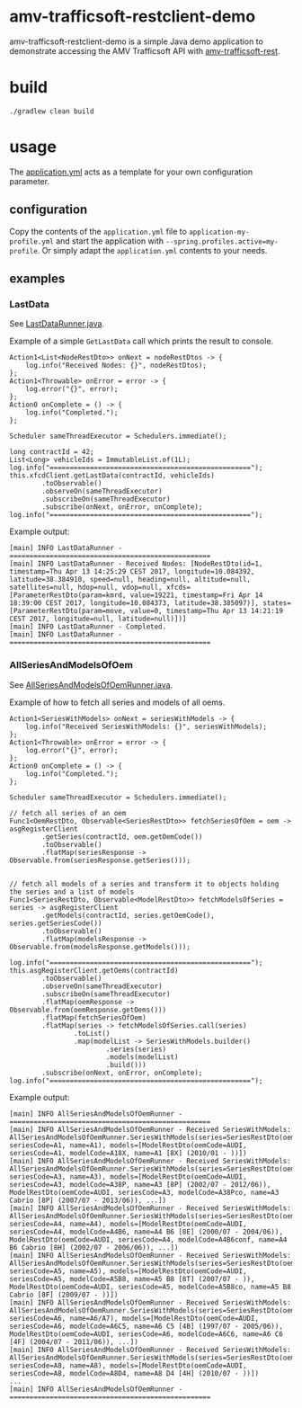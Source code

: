 amv-trafficsoft-restclient-demo
========
amv-trafficsoft-restclient-demo is a simple Java demo application to demonstrate 
accessing the AMV Trafficsoft API with 
[amv-trafficsoft-rest](https://github.com/amvnetworks/amv-trafficsoft-rest).

# build
```
./gradlew clean build
```

# usage
The [application.yml](src/main/resources/application.yml) acts as a 
template for your own configuration parameter.

## configuration
Copy the contents of the `application.yml` file to `application-my-profile.yml`
and start the application with `--spring.profiles.active=my-profile`.
Or simply adapt the `application.yml` contents to your needs.

## examples
### LastData
See [LastDataRunner.java](src/main/java/org/amv/trafficsoft/restclient/demo/command/LastDataRunner.java).

Example of a simple `GetLastData` call which prints the result to console.
```
Action1<List<NodeRestDto>> onNext = nodeRestDtos -> {
    log.info("Received Nodes: {}", nodeRestDtos);
};
Action1<Throwable> onError = error -> {
    log.error("{}", error);
};
Action0 onComplete = () -> {
    log.info("Completed.");
};

Scheduler sameThreadExecutor = Schedulers.immediate();

long contractId = 42;
List<Long> vehicleIds = ImmutableList.of(1L);
log.info("==================================================");
this.xfcdClient.getLastData(contractId, vehicleIds)
        .toObservable()
        .observeOn(sameThreadExecutor)
        .subscribeOn(sameThreadExecutor)
        .subscribe(onNext, onError, onComplete);
log.info("==================================================");
```
Example output:
```
[main] INFO LastDataRunner - ==================================================
[main] INFO LastDataRunner - Received Nodes: [NodeRestDto(id=1, timestamp=Thu Apr 13 14:25:29 CEST 2017, longitude=10.084392, latitude=38.384910, speed=null, heading=null, altitude=null, satellites=null, hdop=null, vdop=null, xfcds=[ParameterRestDto(param=kmrd, value=19221, timestamp=Fri Apr 14 18:39:00 CEST 2017, longitude=10.084373, latitude=38.385097)], states=[ParameterRestDto(param=move, value=0, timestamp=Thu Apr 13 14:21:19 CEST 2017, longitude=null, latitude=null)])]
[main] INFO LastDataRunner - Completed.
[main] INFO LastDataRunner - ==================================================
```

### AllSeriesAndModelsOfOem
See [AllSeriesAndModelsOfOemRunner.java](src/main/java/org/amv/trafficsoft/restclient/demo/command/AllSeriesAndModelsOfOemRunner.java).

Example of how to fetch all series and models of all oems.
```
Action1<SeriesWithModels> onNext = seriesWithModels -> {
    log.info("Received SeriesWithModels: {}", seriesWithModels);
};
Action1<Throwable> onError = error -> {
    log.error("{}", error);
};
Action0 onComplete = () -> {
    log.info("Completed.");
};

Scheduler sameThreadExecutor = Schedulers.immediate();

// fetch all series of an oem
Func1<OemRestDto, Observable<SeriesRestDto>> fetchSeriesOfOem = oem -> asgRegisterClient
        .getSeries(contractId, oem.getOemCode())
        .toObservable()
        .flatMap(seriesResponse -> Observable.from(seriesResponse.getSeries()));


// fetch all models of a series and transform it to objects holding the series and a list of models
Func1<SeriesRestDto, Observable<ModelRestDto>> fetchModelsOfSeries = series -> asgRegisterClient
        .getModels(contractId, series.getOemCode(), series.getSeriesCode())
        .toObservable()
        .flatMap(modelsResponse -> Observable.from(modelsResponse.getModels()));

log.info("==================================================");
this.asgRegisterClient.getOems(contractId)
        .toObservable()
        .observeOn(sameThreadExecutor)
        .subscribeOn(sameThreadExecutor)
        .flatMap(oemResponse -> Observable.from(oemResponse.getOems()))
        .flatMap(fetchSeriesOfOem)
        .flatMap(series -> fetchModelsOfSeries.call(series)
                .toList()
                .map(modelList -> SeriesWithModels.builder()
                        .series(series)
                        .models(modelList)
                        .build()))
        .subscribe(onNext, onError, onComplete);
log.info("==================================================");
```
Example output:
```
[main] INFO AllSeriesAndModelsOfOemRunner - ==================================================
[main] INFO AllSeriesAndModelsOfOemRunner - Received SeriesWithModels: AllSeriesAndModelsOfOemRunner.SeriesWithModels(series=SeriesRestDto(oemCode=AUDI, seriesCode=A1, name=A1), models=[ModelRestDto(oemCode=AUDI, seriesCode=A1, modelCode=A18X, name=A1 [8X] (2010/01 - ))])
[main] INFO AllSeriesAndModelsOfOemRunner - Received SeriesWithModels: AllSeriesAndModelsOfOemRunner.SeriesWithModels(series=SeriesRestDto(oemCode=AUDI, seriesCode=A3, name=A3), models=[ModelRestDto(oemCode=AUDI, seriesCode=A3, modelCode=A38P, name=A3 [8P] (2002/07 - 2012/06)), ModelRestDto(oemCode=AUDI, seriesCode=A3, modelCode=A38Pco, name=A3 Cabrio [8P] (2007/07 - 2013/06)), ...])
[main] INFO AllSeriesAndModelsOfOemRunner - Received SeriesWithModels: AllSeriesAndModelsOfOemRunner.SeriesWithModels(series=SeriesRestDto(oemCode=AUDI, seriesCode=A4, name=A4), models=[ModelRestDto(oemCode=AUDI, seriesCode=A4, modelCode=A4B6, name=A4 B6 [8E] (2000/07 - 2004/06)), ModelRestDto(oemCode=AUDI, seriesCode=A4, modelCode=A4B6conf, name=A4 B6 Cabrio [8H] (2002/07 - 2006/06)), ...])
[main] INFO AllSeriesAndModelsOfOemRunner - Received SeriesWithModels: AllSeriesAndModelsOfOemRunner.SeriesWithModels(series=SeriesRestDto(oemCode=AUDI, seriesCode=A5, name=A5), models=[ModelRestDto(oemCode=AUDI, seriesCode=A5, modelCode=A5B8, name=A5 B8 [8T] (2007/07 - )), ModelRestDto(oemCode=AUDI, seriesCode=A5, modelCode=A5B8co, name=A5 B8 Cabrio [8F] (2009/07 - ))])
[main] INFO AllSeriesAndModelsOfOemRunner - Received SeriesWithModels: AllSeriesAndModelsOfOemRunner.SeriesWithModels(series=SeriesRestDto(oemCode=AUDI, seriesCode=A6, name=A6/A7), models=[ModelRestDto(oemCode=AUDI, seriesCode=A6, modelCode=A6C5, name=A6 C5 [4B] (1997/07 - 2005/06)), ModelRestDto(oemCode=AUDI, seriesCode=A6, modelCode=A6C6, name=A6 C6 [4F] (2004/07 - 2011/06)), ...])
[main] INFO AllSeriesAndModelsOfOemRunner - Received SeriesWithModels: AllSeriesAndModelsOfOemRunner.SeriesWithModels(series=SeriesRestDto(oemCode=AUDI, seriesCode=A8, name=A8), models=[ModelRestDto(oemCode=AUDI, seriesCode=A8, modelCode=A8D4, name=A8 D4 [4H] (2010/07 - ))])
...
[main] INFO AllSeriesAndModelsOfOemRunner - ==================================================
```